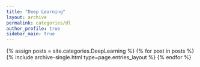 ```yaml
---
title: "Deep Learning"
layout: archive
permalink: categories/dl
author_profile: true
sidebar_main: true
---
```



{% assign posts = site.categories.DeepLearning %}
{% for post in posts %} {% include archive-single.html type=page.entries_layout %} {% endfor %}


